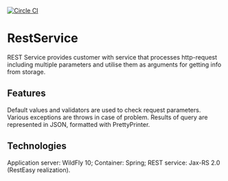 [![Circle CI](https://circleci.com/gh/ryzhman/RestService.svg?style=svg)](https://circleci.com/gh/ryzhman/Greeting)

# RestService

REST Service provides customer with service that processes http-request including multiple parameters and utilise them as arguments for getting info from storage. 

## Features
Default values and validators are used to check request parameters. Various exceptions are throws in case of problem. 
Results of query are represented in JSON, formatted with PrettyPrinter. 

## Technologies
Application server: WildFly 10;
Container:          Spring;
REST service:       Jax-RS 2.0 (RestEasy realization).

